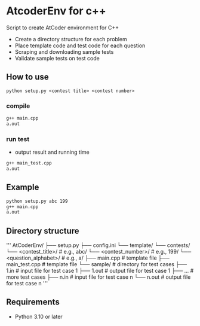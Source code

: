 # AtcoderEnv for c++
Script to create AtCoder environment for C++
- Create a directory structure for each problem
- Place template code and test code for each question
- Scraping and downloading sample tests
- Validate sample tests on test code

## How to use
```
python setup.py <contest title> <contest number>
```

### compile
```sh
g++ main.cpp
a.out
```

### run test
- output result and running time
```sh
g++ main_test.cpp
a.out
```

## Example
```sh
python setup.py abc 199
g++ main.cpp
a.out
```

## Directory structure
'''
AtCoderEnv/
├── setup.py
├── config.ini
└── template/
└── contests/
    └── <contest_title>/             # e.g., abc/
        └── <contest_number>/        # e.g., 199/
            └── <question_alphabet>/ # e.g., a/
                ├── main.cpp         # template file
                ├── main_test.cpp    # template file
                └── sample/          # directory for test cases
                    ├── 1.in         # input file for test case 1
                    ├── 1.out        # output file for test case 1
                    ├── ...          # more test cases
                    ├── n.in         # input file for test case n
                    └── n.out        # output file for test case n
'''

## Requirements
- Python 3.10 or later